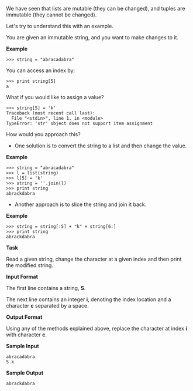 We have seen that lists are mutable (they can be changed), and tuples are immutable (they cannot be changed).

Let's try to understand this with an example.

You are given an immutable string, and you want to make changes to it.

**Example**

```
>>> string = "abracadabra"
```

You can access an index by:

```
>>> print string[5]
a
```

What if you would like to assign a value?

```
>>> string[5] = 'k' 
Traceback (most recent call last):
  File "<stdin>", line 1, in <module>
TypeError: 'str' object does not support item assignment
```

How would you approach this?

- One solution is to convert the string to a list and then change the value.

**Example**

```
>>> string = "abracadabra"
>>> l = list(string)
>>> l[5] = 'k'
>>> string = ''.join(l)
>>> print string
abrackdabra
```

- Another approach is to slice the string and join it back.

**Example**

```
>>> string = string[:5] + "k" + string[6:]
>>> print string
abrackdabra
```

**Task**

Read a given string, change the character at a given index and then print the modified string.

**Input Format**

The first line contains a string, **S**.

The next line contains an integer **i**, denoting the index location and a character **c** separated by a space.

**Output Format**

Using any of the methods explained above, replace the character at index **i** with character **c**.

**Sample Input**

```
abracadabra
5 k
```

**Sample Output**

```
abrackdabra
```
